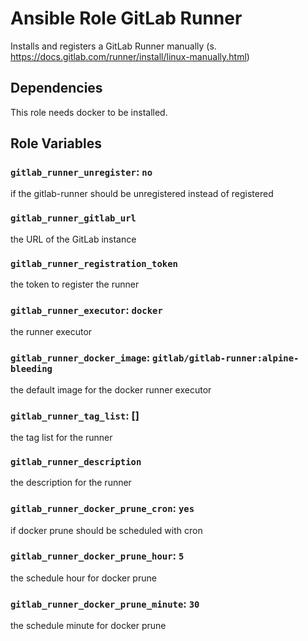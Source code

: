 # Ansible Role GitLab Runner

Installs and registers a GitLab Runner manually (s. https://docs.gitlab.com/runner/install/linux-manually.html)

## Dependencies

This role needs docker to be installed.

## Role Variables

### `gitlab_runner_unregister`: `no`

if the gitlab-runner should be unregistered instead of registered

### `gitlab_runner_gitlab_url`

the URL of the GitLab instance 

### `gitlab_runner_registration_token`

the token to register the runner

### `gitlab_runner_executor`: `docker`

the runner executor

### `gitlab_runner_docker_image`: `gitlab/gitlab-runner:alpine-bleeding`

the default image for the docker runner executor

### `gitlab_runner_tag_list`: []

the tag list for the runner

### `gitlab_runner_description`

the description for the  runner

### `gitlab_runner_docker_prune_cron`: `yes`

if docker prune should be scheduled with cron

### `gitlab_runner_docker_prune_hour`: `5`

the schedule hour for docker prune

### `gitlab_runner_docker_prune_minute`: `30`

the schedule minute for docker prune
